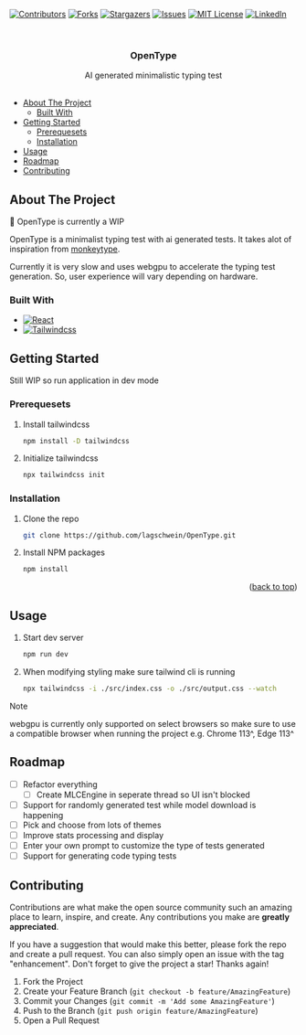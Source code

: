 <!-- Improved compatibility of back to top link: See: https://github.com/othneildrew/Best-README-Template/pull/73 -->
<a name="readme-top"></a>
<!--
*** Thanks for checking out the Best-README-Template. If you have a suggestion
*** that would make this better, please fork the repo and create a pull request
*** or simply open an issue with the tag "enhancement".
*** Don't forget to give the project a star!
*** Thanks again! Now go create something AMAZING! :D
-->



<!-- PROJECT SHIELDS -->
<!--
*** I'm using markdown "reference style" links for readability.
*** Reference links are enclosed in brackets [ ] instead of parentheses ( ).
*** See the bottom of this document for the declaration of the reference variables
*** for contributors-url, forks-url, etc. This is an optional, concise syntax you may use.
*** https://www.markdownguide.org/basic-syntax/#reference-style-links
-->
[![Contributors][contributors-shield]][contributors-url]
[![Forks][forks-shield]][forks-url]
[![Stargazers][stars-shield]][stars-url]
[![Issues][issues-shield]][issues-url]
[![MIT License][license-shield]][license-url]
[![LinkedIn][linkedin-shield]][linkedin-url]



<!-- PROJECT LOGO -->
<br />
<div align="center">
  <!-- <a href="https://github.com/lagschwein/OpenType">
    <img src="images/logo.png" alt="Logo" width="80" height="80">
  </a> -->

<h3 align="center">OpenType</h3>

  <p align="center">
    AI generated minimalistic typing test 
    <br />
    <br />
    <!-- <a href="https://github.com/lagschwein/OpenType">View Demo</a>
    ·
    <a href="https://github.com/lagschwein/OpenType/issues/new?labels=bug&template=bug-report---.md">Report Bug</a>
    ·
    <a href="https://github.com/lagschwein/OpenType/issues/new?labels=enhancement&template=feature-request---.md">Request Feature</a> -->
  </p>
</div>



<!-- TABLE OF CONTENTS -->
- [About The Project](#about-the-project)
  - [Built With](#built-with)
- [Getting Started](#getting-started)
  - [Prerequesets](#prerequesets)
  - [Installation](#installation)
- [Usage](#usage)
- [Roadmap](#roadmap)
- [Contributing](#contributing)



<!-- ABOUT THE PROJECT -->
## About The Project

<!-- [![Product Name Screen Shot][product-screenshot]](https://example.com) -->

🚧 OpenType is currently a WIP

OpenType is a minimalist typing test with ai generated tests. It takes alot of inspiration from [monkeytype](https://monkeytype.com).

Currently it is very slow and uses webgpu to accelerate the typing test generation. So, user experience will vary depending on hardware.


### Built With

* [![React][React.js]][React-url]
* [![Tailwindcss][Tailwindcss.com]][Tailwindcss-url]




<!-- GETTING STARTED -->
## Getting Started

Still WIP so run application in dev mode

### Prerequesets

1. Install tailwindcss
   ```sh
   npm install -D tailwindcss
   ```
2. Initialize tailwindcss
   ```sh
   npx tailwindcss init
   ```

### Installation

1. Clone the repo
   ```sh
   git clone https://github.com/lagschwein/OpenType.git
   ```
2. Install NPM packages
   ```sh
   npm install
   ```

<p align="right">(<a href="#readme-top">back to top</a>)</p>



<!-- USAGE EXAMPLES -->
## Usage

1. Start dev server 
   ```sh
   npm run dev
   ```
2. When modifying styling make sure tailwind cli is running
   ```sh
   npx tailwindcss -i ./src/index.css -o ./src/output.css --watch
   ```

> [!NOTE]
> webgpu is currently only supported on select browsers so make sure to use a compatible browser when running the project e.g. Chrome 113^, Edge 113^


<!-- ROADMAP -->
## Roadmap

- [ ] Refactor everything
  - [ ] Create MLCEngine in seperate thread so UI isn't blocked
- [ ] Support for randomly generated test while model download is happening
- [ ] Pick and choose from lots of themes
- [ ] Improve stats processing and display
- [ ] Enter your own prompt to customize the type of tests generated
- [ ] Support for generating code typing tests

<!-- CONTRIBUTING -->
## Contributing

Contributions are what make the open source community such an amazing place to learn, inspire, and create. Any contributions you make are **greatly appreciated**.

If you have a suggestion that would make this better, please fork the repo and create a pull request. You can also simply open an issue with the tag "enhancement".
Don't forget to give the project a star! Thanks again!

1. Fork the Project
2. Create your Feature Branch (`git checkout -b feature/AmazingFeature`)
3. Commit your Changes (`git commit -m 'Add some AmazingFeature'`)
4. Push to the Branch (`git push origin feature/AmazingFeature`)
5. Open a Pull Request



<!-- LICENSE -->
<!-- ## License

Distributed under the MIT License. See `LICENSE.txt` for more information. -->




<!-- CONTACT -->
<!-- ## Contact

Your Name - [@twitter_handle](https://twitter.com/twitter_handle) - email@email_client.com

Project Link: [https://github.com/lagschwein/OpenType](https://github.com/lagschwein/OpenType) -->

<!-- MARKDOWN LINKS & IMAGES -->
<!-- https://www.markdownguide.org/basic-syntax/#reference-style-links -->
[contributors-shield]: https://img.shields.io/github/contributors/lagschwein/OpenType.svg?style=for-the-badge
[contributors-url]: https://github.com/lagschwein/OpenType/graphs/contributors
[forks-shield]: https://img.shields.io/github/forks/lagschwein/OpenType.svg?style=for-the-badge
[forks-url]: https://github.com/lagschwein/OpenType/network/members
[stars-shield]: https://img.shields.io/github/stars/lagschwein/OpenType.svg?style=for-the-badge
[stars-url]: https://github.com/lagschwein/OpenType/stargazers
[issues-shield]: https://img.shields.io/github/issues/lagschwein/OpenType.svg?style=for-the-badge
[issues-url]: https://github.com/lagschwein/OpenType/issues
[license-shield]: https://img.shields.io/github/license/lagschwein/OpenType.svg?style=for-the-badge
[license-url]: https://github.com/lagschwein/OpenType/blob/master/LICENSE.txt
[linkedin-shield]: https://img.shields.io/badge/-LinkedIn-black.svg?style=for-the-badge&logo=linkedin&colorB=555
[linkedin-url]: https://linkedin.com/in/linkedin_username
[product-screenshot]: images/screenshot.png
[React.js]: https://img.shields.io/badge/React-20232A?style=for-the-badge&logo=react&logoColor=61DAFB
[Tailwindcss.com]: https://img.shields.io/badge/tailwindcss-%2338B2AC.svg?style=for-the-badge&logo=tailwind-css&logoColor=white
[React-url]: https://reactjs.org/
[Tailwindcss-url]: https://tailwindcss.com/